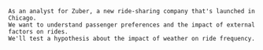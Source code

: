 	As an analyst for Zuber, a new ride-sharing company that's launched in Chicago. 
	We want to understand passenger preferences and the impact of external factors on rides. 
	We'll test a hypothesis about the impact of weather on ride frequency.